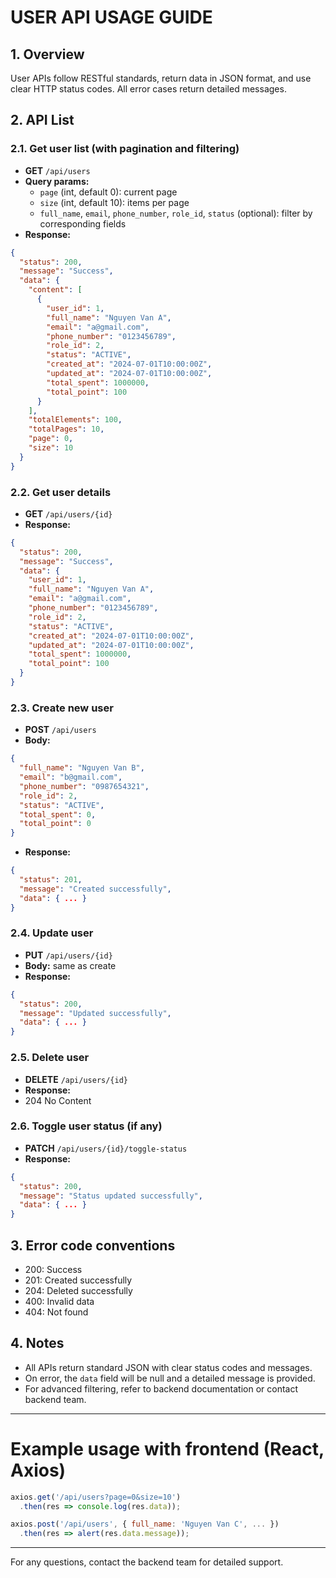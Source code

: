 # USER API USAGE GUIDE

## 1. Overview
User APIs follow RESTful standards, return data in JSON format, and use clear HTTP status codes. All error cases return detailed messages.

## 2. API List

### 2.1. Get user list (with pagination and filtering)
- **GET** `/api/users`
- **Query params:**
  - `page` (int, default 0): current page
  - `size` (int, default 10): items per page
  - `full_name`, `email`, `phone_number`, `role_id`, `status` (optional): filter by corresponding fields
- **Response:**
```json
{
  "status": 200,
  "message": "Success",
  "data": {
    "content": [
      {
        "user_id": 1,
        "full_name": "Nguyen Van A",
        "email": "a@gmail.com",
        "phone_number": "0123456789",
        "role_id": 2,
        "status": "ACTIVE",
        "created_at": "2024-07-01T10:00:00Z",
        "updated_at": "2024-07-01T10:00:00Z",
        "total_spent": 1000000,
        "total_point": 100
      }
    ],
    "totalElements": 100,
    "totalPages": 10,
    "page": 0,
    "size": 10
  }
}
```

### 2.2. Get user details
- **GET** `/api/users/{id}`
- **Response:**
```json
{
  "status": 200,
  "message": "Success",
  "data": {
    "user_id": 1,
    "full_name": "Nguyen Van A",
    "email": "a@gmail.com",
    "phone_number": "0123456789",
    "role_id": 2,
    "status": "ACTIVE",
    "created_at": "2024-07-01T10:00:00Z",
    "updated_at": "2024-07-01T10:00:00Z",
    "total_spent": 1000000,
    "total_point": 100
  }
}
```

### 2.3. Create new user
- **POST** `/api/users`
- **Body:**
```json
{
  "full_name": "Nguyen Van B",
  "email": "b@gmail.com",
  "phone_number": "0987654321",
  "role_id": 2,
  "status": "ACTIVE",
  "total_spent": 0,
  "total_point": 0
}
```
- **Response:**
```json
{
  "status": 201,
  "message": "Created successfully",
  "data": { ... }
}
```

### 2.4. Update user
- **PUT** `/api/users/{id}`
- **Body:** same as create
- **Response:**
```json
{
  "status": 200,
  "message": "Updated successfully",
  "data": { ... }
}
```

### 2.5. Delete user
- **DELETE** `/api/users/{id}`
- **Response:**
- 204 No Content

### 2.6. Toggle user status (if any)
- **PATCH** `/api/users/{id}/toggle-status`
- **Response:**
```json
{
  "status": 200,
  "message": "Status updated successfully",
  "data": { ... }
}
```

## 3. Error code conventions
- 200: Success
- 201: Created successfully
- 204: Deleted successfully
- 400: Invalid data
- 404: Not found

## 4. Notes
- All APIs return standard JSON with clear status codes and messages.
- On error, the `data` field will be null and a detailed message is provided.
- For advanced filtering, refer to backend documentation or contact backend team.

---

# Example usage with frontend (React, Axios)
```js
axios.get('/api/users?page=0&size=10')
  .then(res => console.log(res.data));

axios.post('/api/users', { full_name: 'Nguyen Van C', ... })
  .then(res => alert(res.data.message));
```

---
For any questions, contact the backend team for detailed support.

